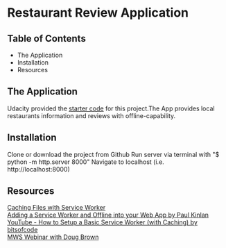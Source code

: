 # Restaurant Review Application

## Table of Contents
* The Application
* Installation
* Resources


## The Application
Udacity provided the <a href="https://github.com/udacity/mws-restaurant-stage-1">starter code</a> for this project.The App provides local restaurants information and reviews with offline-capability.

## Installation
Clone or download the project from Github
Run server via terminal with "$ python -m http.server 8000"
Navigate to localhost (i.e. http://localhost:8000)

## Resources

<a href="https://developers.google.com/web/ilt/pwa/caching-files-with-service-worker">Caching Files with Service Worker</a><br>
<a href="https://developers.google.com/web/fundamentals/codelabs/offline/">Adding a Service Worker and Offline into your Web App by Paul Kinlan</a><br>
<a href="https://www.youtube.com/watch?v=BfL3pprhnms">YouTube - How to Setup a Basic Service Worker (with Caching) by bitsofcode</a><br>
<a href="https://www.youtube.com/watch?v=92dtrNU1GQc">MWS Webinar with Doug Brown</a>
